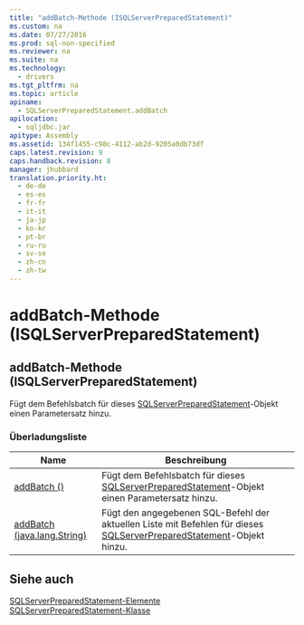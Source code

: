 ```yaml
---
title: "addBatch-Methode (ISQLServerPreparedStatement)"
ms.custom: na
ms.date: 07/27/2016
ms.prod: sql-non-specified
ms.reviewer: na
ms.suite: na
ms.technology: 
  - drivers
ms.tgt_pltfrm: na
ms.topic: article
apiname: 
  - SQLServerPreparedStatement.addBatch
apilocation: 
  - sqljdbc.jar
apitype: Assembly
ms.assetid: 134f1455-c98c-4112-ab2d-9205a0db73df
caps.latest.revision: 9
caps.handback.revision: 8
manager: jhubbard
translation.priority.ht: 
  - de-de
  - es-es
  - fr-fr
  - it-it
  - ja-jp
  - ko-kr
  - pt-br
  - ru-ru
  - sv-se
  - zh-cn
  - zh-tw
---
```

# addBatch-Methode (ISQLServerPreparedStatement)
    
## addBatch\-Methode \(ISQLServerPreparedStatement\)  
 Fügt dem Befehlsbatch für dieses [SQLServerPreparedStatement](../content/SQLServerPreparedStatement-Class.md)\-Objekt einen Parametersatz hinzu.  
  
### Überladungsliste  
  
|Name|Beschreibung|  
|----------|------------------|  
|[addBatch \(\)](../content/addBatch-Method---.md)|Fügt dem Befehlsbatch für dieses [SQLServerPreparedStatement](../content/SQLServerPreparedStatement-Class.md)\-Objekt einen Parametersatz hinzu.|  
|[addBatch \(java.lang.String\)](../content/addBatch-Method--java.lang.String-.md)|Fügt den angegebenen SQL\-Befehl der aktuellen Liste mit Befehlen für dieses [SQLServerPreparedStatement](../content/SQLServerPreparedStatement-Class.md)\-Objekt hinzu.|  
  
## Siehe auch  
 [SQLServerPreparedStatement-Elemente](../content/SQLServerPreparedStatement-Members.md)   
 [SQLServerPreparedStatement-Klasse](../content/SQLServerPreparedStatement-Class.md)  
  
  